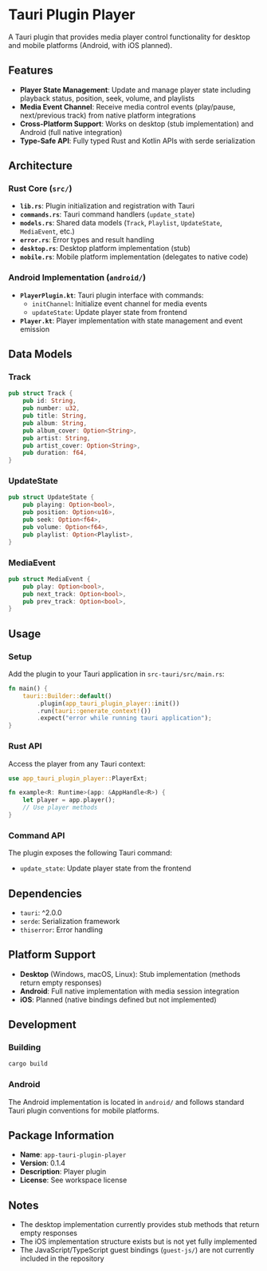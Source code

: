 # Tauri Plugin Player

A Tauri plugin that provides media player control functionality for desktop and mobile platforms (Android, with iOS planned).

## Features

- **Player State Management**: Update and manage player state including playback status, position, seek, volume, and playlists
- **Media Event Channel**: Receive media control events (play/pause, next/previous track) from native platform integrations
- **Cross-Platform Support**: Works on desktop (stub implementation) and Android (full native integration)
- **Type-Safe API**: Fully typed Rust and Kotlin APIs with serde serialization

## Architecture

### Rust Core (`src/`)

- **`lib.rs`**: Plugin initialization and registration with Tauri
- **`commands.rs`**: Tauri command handlers (`update_state`)
- **`models.rs`**: Shared data models (`Track`, `Playlist`, `UpdateState`, `MediaEvent`, etc.)
- **`error.rs`**: Error types and result handling
- **`desktop.rs`**: Desktop platform implementation (stub)
- **`mobile.rs`**: Mobile platform implementation (delegates to native code)

### Android Implementation (`android/`)

- **`PlayerPlugin.kt`**: Tauri plugin interface with commands:
  - `initChannel`: Initialize event channel for media events
  - `updateState`: Update player state from frontend
- **`Player.kt`**: Player implementation with state management and event emission

## Data Models

### Track
```rust
pub struct Track {
    pub id: String,
    pub number: u32,
    pub title: String,
    pub album: String,
    pub album_cover: Option<String>,
    pub artist: String,
    pub artist_cover: Option<String>,
    pub duration: f64,
}
```

### UpdateState
```rust
pub struct UpdateState {
    pub playing: Option<bool>,
    pub position: Option<u16>,
    pub seek: Option<f64>,
    pub volume: Option<f64>,
    pub playlist: Option<Playlist>,
}
```

### MediaEvent
```rust
pub struct MediaEvent {
    pub play: Option<bool>,
    pub next_track: Option<bool>,
    pub prev_track: Option<bool>,
}
```

## Usage

### Setup

Add the plugin to your Tauri application in `src-tauri/src/main.rs`:

```rust
fn main() {
    tauri::Builder::default()
        .plugin(app_tauri_plugin_player::init())
        .run(tauri::generate_context!())
        .expect("error while running tauri application");
}
```

### Rust API

Access the player from any Tauri context:

```rust
use app_tauri_plugin_player::PlayerExt;

fn example<R: Runtime>(app: &AppHandle<R>) {
    let player = app.player();
    // Use player methods
}
```

### Command API

The plugin exposes the following Tauri command:

- `update_state`: Update player state from the frontend

## Dependencies

- `tauri`: ^2.0.0
- `serde`: Serialization framework
- `thiserror`: Error handling

## Platform Support

- **Desktop** (Windows, macOS, Linux): Stub implementation (methods return empty responses)
- **Android**: Full native implementation with media session integration
- **iOS**: Planned (native bindings defined but not implemented)

## Development

### Building

```bash
cargo build
```

### Android

The Android implementation is located in `android/` and follows standard Tauri plugin conventions for mobile platforms.

## Package Information

- **Name**: `app-tauri-plugin-player`
- **Version**: 0.1.4
- **Description**: Player plugin
- **License**: See workspace license

## Notes

- The desktop implementation currently provides stub methods that return empty responses
- The iOS implementation structure exists but is not yet fully implemented
- The JavaScript/TypeScript guest bindings (`guest-js/`) are not currently included in the repository
